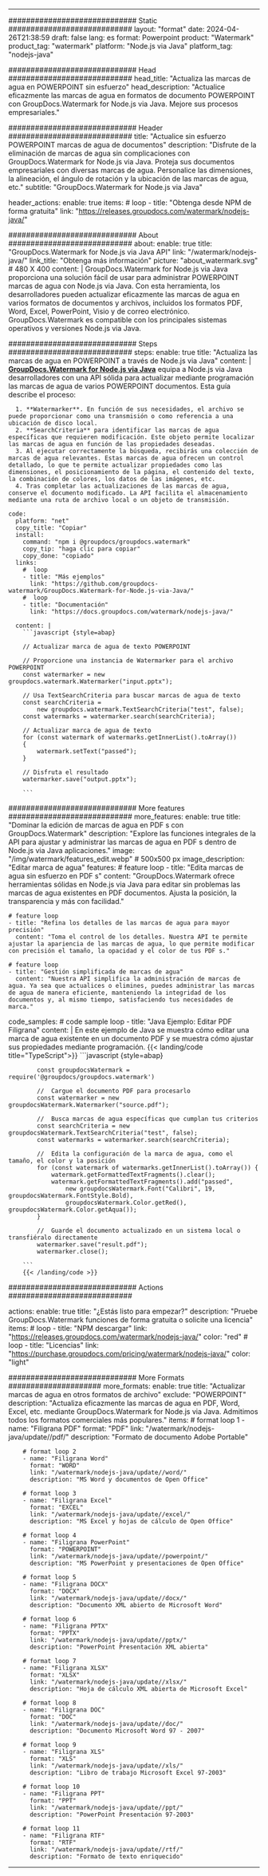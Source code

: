 
---
############################# Static ############################
layout: "format"
date:  2024-04-26T21:38:59
draft: false
lang: es
format: Powerpoint
product: "Watermark"
product_tag: "watermark"
platform: "Node.js via Java"
platform_tag: "nodejs-java"

############################# Head ############################
head_title: "Actualiza las marcas de agua en POWERPOINT sin esfuerzo"
head_description: "Actualice eficazmente las marcas de agua en formatos de documento POWERPOINT con GroupDocs.Watermark for Node.js via Java. Mejore sus procesos empresariales."

############################# Header ############################
title: "Actualice sin esfuerzo POWERPOINT marcas de agua de documentos" 
description: "Disfrute de la eliminación de marcas de agua sin complicaciones con GroupDocs.Watermark for Node.js via Java. Proteja sus documentos empresariales con diversas marcas de agua. Personalice las dimensiones, la alineación, el ángulo de rotación y la ubicación de las marcas de agua, etc."
subtitle: "GroupDocs.Watermark for Node.js via Java" 

header_actions:
  enable: true
  items:
    #  loop
    - title: "Obtenga desde NPM de forma gratuita"
      link: "https://releases.groupdocs.com/watermark/nodejs-java/"
      
############################# About ############################
about:
    enable: true
    title: "GroupDocs.Watermark for Node.js via Java API"
    link: "/watermark/nodejs-java/"
    link_title: "Obtenga más información"
    picture: "about_watermark.svg" # 480 X 400
    content: |
       GroupDocs.Watermark for Node.js via Java proporciona una solución fácil de usar para administrar POWERPOINT marcas de agua con Node.js via Java. Con esta herramienta, los desarrolladores pueden actualizar eficazmente las marcas de agua en varios formatos de documentos y archivos, incluidos los formatos PDF, Word, Excel, PowerPoint, Visio y de correo electrónico. GroupDocs.Watermark es compatible con los principales sistemas operativos y versiones Node.js via Java.

############################# Steps ############################
steps:
    enable: true
    title: "Actualiza las marcas de agua en POWERPOINT a través de Node.js via Java"
    content: |
      **[GroupDocs.Watermark for Node.js via Java](https://products.groupdocs.com/watermark/nodejs-java/)** equipa a Node.js via Java desarrolladores con una API sólida para actualizar mediante programación las marcas de agua de varios POWERPOINT documentos. Esta guía describe el proceso:
      
      1. **Watermarker**. En función de sus necesidades, el archivo se puede proporcionar como una transmisión o como referencia a una ubicación de disco local.
      2. **SearchCriteria** para identificar las marcas de agua específicas que requieren modificación. Este objeto permite localizar las marcas de agua en función de las propiedades deseadas.
      3. Al ejecutar correctamente la búsqueda, recibirás una colección de marcas de agua relevantes. Estas marcas de agua ofrecen un control detallado, lo que te permite actualizar propiedades como las dimensiones, el posicionamiento de la página, el contenido del texto, la combinación de colores, los datos de las imágenes, etc.
      4. Tras completar las actualizaciones de las marcas de agua, conserve el documento modificado. La API facilita el almacenamiento mediante una ruta de archivo local o un objeto de transmisión.
   
    code:
      platform: "net"
      copy_title: "Copiar"
      install:
        command: "npm i @groupdocs/groupdocs.watermark"
        copy_tip: "haga clic para copiar"
        copy_done: "copiado"
      links:
        #  loop
        - title: "Más ejemplos"
          link: "https://github.com/groupdocs-watermark/GroupDocs.Watermark-for-Node.js-via-Java/"
        #  loop
        - title: "Documentación"
          link: "https://docs.groupdocs.com/watermark/nodejs-java/"
          
      content: |
        ```javascript {style=abap}

        // Actualizar marca de agua de texto POWERPOINT

        // Proporcione una instancia de Watermarker para el archivo POWERPOINT
        const watermarker = new groupdocs.watermark.Watermarker("input.pptx");

        // Usa TextSearchCriteria para buscar marcas de agua de texto
        const searchCriteria = 
            new groupdocs.watermark.TextSearchCriteria("test", false);
        const watermarks = watermarker.search(searchCriteria);
        
        // Actualizar marca de agua de texto
        for (const watermark of watermarks.getInnerList().toArray())
        {
            watermark.setText("passed");
        }

        // Disfruta el resultado
        watermarker.save("output.pptx");
        
        ```            

############################# More features ############################
more_features:
  enable: true
  title: "Dominar la edición de marcas de agua en PDF s con GroupDocs.Watermark"
  description: "Explore las funciones integrales de la API para ajustar y administrar las marcas de agua en PDF s dentro de Node.js via Java aplicaciones."
  image: "/img/watermark/features_edit.webp" # 500x500 px
  image_description: "Editar marca de agua"
  features:
    # feature loop
    - title: "Edita marcas de agua sin esfuerzo en PDF s"
      content: "GroupDocs.Watermark ofrece herramientas sólidas en Node.js via Java para editar sin problemas las marcas de agua existentes en PDF documentos. Ajusta la posición, la transparencia y más con facilidad."

    # feature loop
    - title: "Refina los detalles de las marcas de agua para mayor precisión"
      content: "Toma el control de los detalles. Nuestra API te permite ajustar la apariencia de las marcas de agua, lo que permite modificar con precisión el tamaño, la opacidad y el color de tus PDF s."

    # feature loop
    - title: "Gestión simplificada de marcas de agua"
      content: "Nuestra API simplifica la administración de marcas de agua. Ya sea que actualices o elimines, puedes administrar las marcas de agua de manera eficiente, manteniendo la integridad de los documentos y, al mismo tiempo, satisfaciendo tus necesidades de marca."
      
  code_samples:
    # code sample loop
    - title: "Java Ejemplo: Editar PDF Filigrana"
      content: |
        En este ejemplo de Java se muestra cómo editar una marca de agua existente en un documento PDF y se muestra cómo ajustar sus propiedades mediante programación.
        {{< landing/code title="TypeScript">}}
        ```javascript {style=abap}
        
            const groupdocsWatermark = require('@groupdocs/groupdocs.watermark')

            //  Cargue el documento PDF para procesarlo
            const watermarker = new groupdocsWatermark.Watermarker("source.pdf");

            //  Busca marcas de agua específicas que cumplan tus criterios
            const searchCriteria = new groupdocsWatermark.TextSearchCriteria("test", false);
            const watermarks = watermarker.search(searchCriteria);
  
            //  Edita la configuración de la marca de agua, como el tamaño, el color y la posición
            for (const watermark of watermarks.getInnerList().toArray()) {
                watermark.getFormattedTextFragments().clear();
                watermark.getFormattedTextFragments().add("passed", 
                    new groupdocsWatermark.Font("Calibri", 19, groupdocsWatermark.FontStyle.Bold), 
                    groupdocsWatermark.Color.getRed(), groupdocsWatermark.Color.getAqua());
            }

            //  Guarde el documento actualizado en un sistema local o transfiéralo directamente
            watermarker.save("result.pdf");
            watermarker.close();

        ```
        {{< /landing/code >}}


############################# Actions ############################

actions:
  enable: true
  title: "¿Estás listo para empezar?"
  description: "Pruebe GroupDocs.Watermark funciones de forma gratuita o solicite una licencia"
  items:
    #  loop
    - title: "NPM descargar"
      link: "https://releases.groupdocs.com/watermark/nodejs-java/"
      color: "red"
        #  loop
    - title: "Licencias"
      link: "https://purchase.groupdocs.com/pricing/watermark/nodejs-java/"
      color: "light"


############################# More Formats #####################
more_formats:
    enable: true
    title: "Actualizar marcas de agua en otros formatos de archivo"
    exclude: "POWERPOINT"
    description: "Actualiza eficazmente las marcas de agua en PDF, Word, Excel, etc. mediante GroupDocs.Watermark for Node.js via Java. Admitimos todos los formatos comerciales más populares."
    items: 
        # format loop 1
        - name: "Filigrana PDF"
          format: "PDF"
          link: "/watermark/nodejs-java/update//pdf/"
          description: "Formato de documento Adobe Portable"

        # format loop 2
        - name: "Filigrana Word"
          format: "WORD"
          link: "/watermark/nodejs-java/update//word/"
          description: "MS Word y documentos de Open Office"
          
        # format loop 3
        - name: "Filigrana Excel"
          format: "EXCEL"
          link: "/watermark/nodejs-java/update//excel/"
          description: "MS Excel y hojas de cálculo de Open Office"

        # format loop 4
        - name: "Filigrana PowerPoint"
          format: "POWERPOINT"
          link: "/watermark/nodejs-java/update//powerpoint/"
          description: "MS PowerPoint y presentaciones de Open Office"

        # format loop 5
        - name: "Filigrana DOCX"
          format: "DOCX"
          link: "/watermark/nodejs-java/update//docx/"
          description: "Documento XML abierto de Microsoft Word"
          
        # format loop 6
        - name: "Filigrana PPTX"
          format: "PPTX"
          link: "/watermark/nodejs-java/update//pptx/"
          description: "PowerPoint Presentación XML abierta"
          
        # format loop 7
        - name: "Filigrana XLSX"
          format: "XLSX"
          link: "/watermark/nodejs-java/update//xlsx/"
          description: "Hoja de cálculo XML abierta de Microsoft Excel"

        # format loop 8
        - name: "Filigrana DOC"
          format: "DOC"
          link: "/watermark/nodejs-java/update//doc/"
          description: "Documento Microsoft Word 97 - 2007"

        # format loop 9
        - name: "Filigrana XLS"
          format: "XLS"
          link: "/watermark/nodejs-java/update//xls/"
          description: "Libro de trabajo Microsoft Excel 97-2003"

        # format loop 10
        - name: "Filigrana PPT"
          format: "PPT"
          link: "/watermark/nodejs-java/update//ppt/"
          description: "PowerPoint Presentación 97-2003"

        # format loop 11
        - name: "Filigrana RTF"
          format: "RTF"
          link: "/watermark/nodejs-java/update//rtf/"
          description: "Formato de texto enriquecido"

---